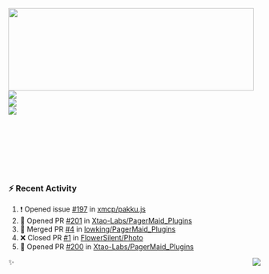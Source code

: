 <p>
  <img align="left" width="490" height="165" src="https://github-readme-stats.vercel.app/api?username=lowking&show_icons=true&hide_border=true&line_height=20&title_color=000000&icon_color=555&show_owner=true&text_color=777"/>
  <p>
    <a href="https://t.me/Violettoy_bot"><img src="https://img.shields.io/badge/Telegram-%2352A4DB.svg?&style=social&logo=telegram&logoColor=white" /></a>
    </br>
    <img src="https://github.com/lowking/lowking/workflows/Waka%20Readme/badge.svg" />
    </br>
    <img src="https://github.com/lowking/lowking/workflows/Activity%20Readme/badge.svg" />
  </p>
  </br>
  </br>
  </br>
  </br>
</p>
</br>

### :zap: Recent Activity

<!--START_SECTION:activity-->
1. ❗️ Opened issue [#197](https://github.com/xmcp/pakku.js/issues/197) in [xmcp/pakku.js](https://github.com/xmcp/pakku.js)
2. 💪 Opened PR [#201](https://github.com/Xtao-Labs/PagerMaid_Plugins/pull/201) in [Xtao-Labs/PagerMaid_Plugins](https://github.com/Xtao-Labs/PagerMaid_Plugins)
3. 🎉 Merged PR [#4](https://github.com/lowking/PagerMaid_Plugins/pull/4) in [lowking/PagerMaid_Plugins](https://github.com/lowking/PagerMaid_Plugins)
4. ❌ Closed PR [#1](https://github.com/FlowerSilent/Photo/pull/1) in [FlowerSilent/Photo](https://github.com/FlowerSilent/Photo)
5. 💪 Opened PR [#200](https://github.com/Xtao-Labs/PagerMaid_Plugins/pull/200) in [Xtao-Labs/PagerMaid_Plugins](https://github.com/Xtao-Labs/PagerMaid_Plugins)
<!--END_SECTION:activity-->

✨<img align="right" src="http://profile-counter.glitch.me/lowking/count.svg"/>
